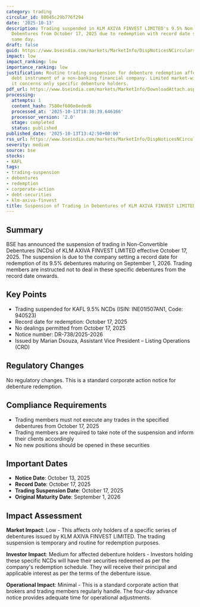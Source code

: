 ```yaml
---
category: trading
circular_id: 80045c29b776f294
date: '2025-10-13'
description: Trading suspended in KLM AXIVA FINVEST LIMITED's 9.5% Non-Convertible
  Debentures from October 17, 2025 due to redemption with record date set for the
  same day.
draft: false
guid: https://www.bseindia.com/markets/MarketInfo/DispNoticesNCirculars.aspx?Noticeid={D9421B66-23FD-4F51-AC69-DE2E9FB94807}&noticeno=20251013-45&dt=10/13/2025&icount=45&totcount=65&flag=0
impact: low
impact_ranking: low
importance_ranking: low
justification: Routine trading suspension for debenture redemption affecting a single
  debt instrument of a non-banking financial company. Limited market-wide impact as
  it concerns only specific debenture holders.
pdf_url: https://www.bseindia.com/markets/MarketInfo/DownloadAttach.aspx?id=20251013-45&attachedId=
processing:
  attempts: 1
  content_hash: 7580ef600e8eded6
  processed_at: '2025-10-13T18:38:39.646166'
  processor_version: '2.0'
  stage: completed
  status: published
published_date: '2025-10-13T13:42:50+00:00'
rss_url: https://www.bseindia.com/markets/MarketInfo/DispNoticesNCirculars.aspx?Noticeid={D9421B66-23FD-4F51-AC69-DE2E9FB94807}&noticeno=20251013-45&dt=10/13/2025&icount=45&totcount=65&flag=0
severity: medium
source: bse
stocks:
- KAFL
tags:
- trading-suspension
- debentures
- redemption
- corporate-action
- debt-securities
- klm-axiva-finvest
title: Suspension of Trading in Debentures of KLM AXIVA FINVEST LIMITED
---
```


## Summary

BSE has announced the suspension of trading in Non-Convertible Debentures (NCDs) of KLM AXIVA FINVEST LIMITED effective October 17, 2025. The suspension is due to the company setting a record date for redemption of its 9.5% debentures maturing on September 1, 2026. Trading members are instructed not to deal in these specific debentures from the record date onwards.

## Key Points

- Trading suspended for KAFL 9.5% NCDs (ISIN: INE01I507AN1, Code: 940523)
- Record date for redemption: October 17, 2025
- No dealings permitted from October 17, 2025
- Notice number: DR-738/2025-2026
- Issued by Marian Dsouza, Assistant Vice President – Listing Operations (CRD)

## Regulatory Changes

No regulatory changes. This is a standard corporate action notice for debenture redemption.

## Compliance Requirements

- Trading members must not execute any trades in the specified debentures from October 17, 2025
- Trading members are required to take note of the suspension and inform their clients accordingly
- No new positions should be opened in these securities

## Important Dates

- **Notice Date**: October 13, 2025
- **Record Date**: October 17, 2025
- **Trading Suspension Date**: October 17, 2025
- **Original Maturity Date**: September 1, 2026

## Impact Assessment

**Market Impact**: Low - This affects only holders of a specific series of debentures issued by KLM AXIVA FINVEST LIMITED. The trading suspension is temporary and routine for redemption purposes.

**Investor Impact**: Medium for affected debenture holders - Investors holding these specific NCDs will have their securities redeemed as per the company's redemption schedule. They will receive their principal and applicable interest as per the terms of the debenture issue.

**Operational Impact**: Minimal - This is a standard corporate action that brokers and trading members regularly handle. The four-day advance notice provides adequate time for operational adjustments.